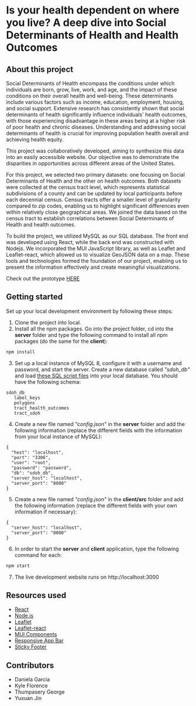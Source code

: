 # Is your health dependent on where you live? A deep dive into Social Determinants of Health and Health Outcomes

## About this project
Social Determinants of Health encompass the conditions under which individuals are born, grow, live, work, and age, and the impact of these conditions on their overall health and well-being. These determinants include various factors such as income, education, employment, housing, and social support. Extensive research has consistently shown that social determinants of health significantly influence individuals' health outcomes, with those experiencing disadvantage in these areas being at a higher risk of poor health and chronic diseases. Understanding and addressing social determinants of health is crucial for improving population health overall and achieving health equity.

This project was collaboratively developed, aiming to synthesize this data into an easily accessible website. Our objective was to demonstrate the disparities in opportunities across different areas of the United States.

For this project, we selected two primary datasets: one focusing on Social Determinants of Health and the other on health outcomes. Both datasets were collected at the census tract level, which represents statistical subdivisions of a county and can be updated by local participants before each decennial census. Census tracts offer a smaller level of granularity compared to zip codes, enabling us to highlight significant differences even within relatively close geographical areas. We joined the data based on the census tract to establish correlations between Social Determinants of Health and health outcomes.

To build the project, we utilized MySQL as our SQL database. The front end was developed using React, while the back end was constructed with Nodejs. We incorporated the MUI JavaScript library, as well as Leaflet and Leaflet-react, which allowed us to visualize GeoJSON data on a map. These tools and technologies formed the foundation of our project, enabling us to present the information effectively and create meaningful visualizations.

Check out the prototype [HERE](https://www.figma.com/proto/TYet21DTYSyqbJweqhPkjv/Health-Website?type=design&node-id=1-2&t=PyH3g6i8VYS01Fq2-1&scaling=scale-down&page-id=0%3A1&starting-point-node-id=1%3A2&mode=design)

## Getting started
Set up your local development environment by following these steps:
1. Clone the project into local.
2. Install all the npm packages. Go into the project folder, cd into the **server** folder and type the following command to install all npm packages (do the same for the **client**):
```bash
npm install
```
3. Set up a local instance of MySQL 8, configure it with a username and password, and start the server. Create a new database called _"sdoh_db"_ and load [these SQL script files](https://drive.google.com/drive/folders/12pYgJjYe66WcObWskI8ykl3_7xLxkIgr?usp=sharing) into your local database. You should have the following schema: 
```
sdoh_db
   label_keys
   polygons
   tract_health_outcomes
   tract_sdoh
```

4. Create a new file named _"config.json"_ in the **server** folder and add the following information (replace the different fields with the information from your local instance of MySQL):
```
{
  "host": "localhost",
  "port": "3306",
  "user": "root",
  "password": "password",
  "db": "sdoh_db",
  "server_host": "localhost",
  "server_port": "8080"
}
```

5. Create a new file named _"config.json"_ in the **client/src** folder and add the following information (replace the different fields with your own information if necessary):
```
{
  "server_host": "localhost",
  "server_port": "8080"
}
```

6. In order to start the **server** and **client** application, type the following command for each:
```bash
npm start
```
7. The live development website runs on http://localhost:3000

## Resources used
- [React](https://react.dev/)
- [Node.js](https://nodejs.org/en)
- [Leaflet](https://leafletjs.com/)
- [Leaflet-react](https://react-leaflet.js.org/)
- [MUI Components](https://mui.com/components/)
- [Responsive App Bar](https://github.com/mui/material-ui/blob/v5.11.16/docs/data/material/components/app-bar/ResponsiveAppBar.js)
- [Sticky Footer](https://github.com/mui/material-ui/tree/v5.11.16/docs/data/material/getting-started/templates/sticky-footer)

## Contributors 
- Daniela Garcia
- Kyle Florence 
- Thumpasery George
- Yuxuan Jin
